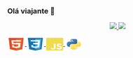 ### Olá viajante 👋
<div align="center">
  <a href="https://github.com/Actunes">
  <img height="180em" src="https://github-readme-stats.vercel.app/api?username=Actunes&show_icons=true&theme=dracula&include_all_commits=true&count_private=true"/>
  <img height="170em" src="https://github-readme-stats.vercel.app/api/top-langs/?username=Actunes&layout=compact&langs_count=7&theme=dracula"/>
</div>

<div style="display: inline_block"><br>
  <img align="center" alt="Actunes-HTML" height="30" width="40" src="https://raw.githubusercontent.com/devicons/devicon/master/icons/html5/html5-original.svg">
  <img align="center" alt="Actunes-CSS" height="30" width="40" src="https://raw.githubusercontent.com/devicons/devicon/master/icons/css3/css3-original.svg">
  <img align="center" alt="Actunes-Js" height="30" width="40" src="https://raw.githubusercontent.com/devicons/devicon/master/icons/javascript/javascript-plain.svg">
  <img align="center" alt="Actunes-Python" height="30" width="40" src="https://raw.githubusercontent.com/devicons/devicon/master/icons/python/python-original.svg">
</div>
